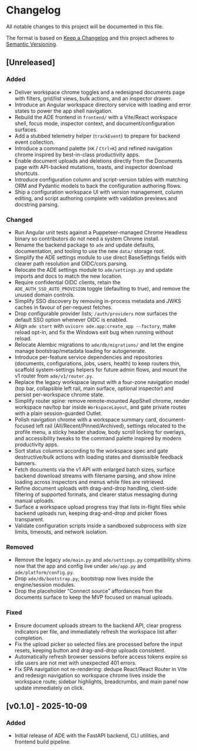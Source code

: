 # Changelog

All notable changes to this project will be documented in this file.

The format is based on [Keep a Changelog](https://keepachangelog.com/en/1.1.0/) and this project adheres to [Semantic Versioning](https://semver.org/spec/v2.0.0.html).

## [Unreleased]

### Added
- Deliver workspace chrome toggles and a redesigned documents page with filters, grid/list views, bulk actions, and an inspector drawer.
- Introduce an Angular workspace directory service with loading and error states to power the app shell navigation.
- Rebuild the ADE frontend in `frontend/` with a Vite/React workspace shell, focus mode, inspector context, and document/configuration surfaces.
- Add a stubbed telemetry helper (`trackEvent`) to prepare for backend event collection.
- Introduce a command palette (`⌘K` / `Ctrl+K`) and refined navigation chrome inspired by best-in-class productivity apps.
- Enable document uploads and deletions directly from the Documents page with API-backed mutations, toasts, and inspector download shortcuts.
- Introduce configuration column and script-version tables with matching ORM and Pydantic models to back the configuration authoring flows.
- Ship a configuration workspace UI with version management, column editing, and script authoring complete with validation previews and docstring parsing.

### Changed
- Run Angular unit tests against a Puppeteer-managed Chrome Headless binary so contributors do not need a system Chrome install.
- Rename the backend package to ``ade`` and update defaults, documentation, and tooling to use the new ``data/`` storage root.
- Simplify the ADE settings module to use direct BaseSettings fields with clearer path resolution and OIDC/cors parsing.
- Relocate the ADE settings module to ``ade/settings.py`` and update imports and docs to match the new location.
- Require confidential OIDC clients, retain the `ADE_AUTH_SSO_AUTO_PROVISION` toggle (defaulting to true), and remove the unused domain controls.
- Simplify SSO discovery by removing in-process metadata and JWKS caches in favour of per-request fetches.
- Drop configurable provider lists; `/auth/providers` now surfaces the default SSO option whenever OIDC is enabled.
- Align `ade start` with `uvicorn ade.app:create_app --factory`, make reload opt-in, and fix the Windows exit bug when running without reload.
- Relocate Alembic migrations to `ade/db/migrations/` and let the engine manage bootstrap/metadata loading for autogenerate.
- Introduce per-feature service dependencies and repositories (documents, configurations, jobs, users, health) to keep routers thin, scaffold system-settings helpers for future admin flows, and mount the v1 router from `ade/v1/router.py`.
- Replace the legacy workspace layout with a four-zone navigation model (top bar, collapsible left rail, main surface, optional inspector) and persist per-workspace chrome state.
- Simplify router spine: remove remote-mounted AppShell chrome, render workspace nav/top bar inside `WorkspaceLayout`, and gate private routes with a plain session-guarded Outlet.
- Polish navigation chrome with a workspace summary card, document-focused left rail (All/Recent/Pinned/Archived), settings relocated to the profile menu, a sticky header shadow, body scroll locking for overlays, and accessibility tweaks to the command palette inspired by modern productivity apps.
- Sort status columns according to the workspace spec and gate destructive/bulk actions with loading states and dismissible feedback banners.
- Fetch documents via the v1 API with enlarged batch sizes, surface backend download streams with filename parsing, and show inline loading across inspectors and menus while files are retrieved.
- Refine document uploads with drag-and-drop handling, client-side filtering of supported formats, and clearer status messaging during manual uploads.
- Surface a workspace upload progress tray that lists in-flight files while backend uploads run, keeping drag-and-drop and picker flows transparent.
- Validate configuration scripts inside a sandboxed subprocess with size limits, timeouts, and network isolation.

### Removed
- Remove the legacy `ade/main.py` and `ade/settings.py` compatibility shims now that the app and config live under `ade/app.py` and `ade/platform/config.py`.
- Drop `ade/db/bootstrap.py`; bootstrap now lives inside the engine/session modules.
- Drop the placeholder “Connect source” affordances from the documents surface to keep the MVP focused on manual uploads.

### Fixed
- Ensure document uploads stream to the backend API, clear progress indicators per file, and immediately refresh the workspace list after completion.
- Fix the upload picker so selected files are processed before the input resets, keeping button and drag-and-drop uploads consistent.
- Automatically refresh browser sessions before access tokens expire so idle users are not met with unexpected 401 errors.
- Fix SPA navigation not re-rendering: dedupe React/React Router in Vite and redesign navigation so workspace chrome lives inside the workspace route; sidebar highlights, breadcrumbs, and main panel now update immediately on click.

## [v0.1.0] - 2025-10-09

### Added
- Initial release of ADE with the FastAPI backend, CLI utilities, and frontend build pipeline.
